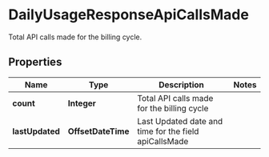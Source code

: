 

# DailyUsageResponseApiCallsMade

Total API calls made for the billing cycle.

## Properties

| Name | Type | Description | Notes |
|------------ | ------------- | ------------- | -------------|
|**count** | **Integer** | Total API calls made for the billing cycle |  |
|**lastUpdated** | **OffsetDateTime** | Last Updated date and time for the field apiCallsMade |  |



